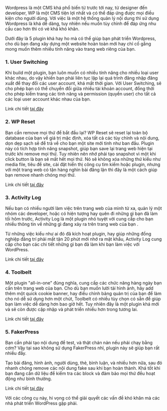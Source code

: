 Wordpress là một CMS khá phổ biến từ trước tới nay, từ designer đến developer, WP là một CMS tiện lợi nhất và có thể đáp ứng được mọi điều kiện cho người dùng. Với việc là một hệ thống quản lý nội dung thì sử dụng Wordpress là khá dễ dàng, tuy nhiên nếu muốn tùy chỉnh để đáp ứng nhu cầu cao hơn thì có vẻ khá khó khăn.

Dưới đây là 5 plugin khá hay ho mà có thể giúp bạn phát triển Wordpress, cho dù bạn đang xây dựng một website hoàn toàn mới hay chỉ cố gắng mong muốn thêm nhiều tính năng vào trang web riêng của bạn.

### 1. User Switching

Khi build một plugin, bạn luôn muốn có nhiều tính năng cho nhiều loại user khác nhau, do vậy khiến bạn phải liên tục lặp lại quá trình đăng nhập đăng xuất để thay đổi các user account, khá mất thời gian. Với User Switching, sẽ cho phép bạn có thể chuyển đổi giữa nhiều tài khoản account, đồng thời cho phép kiểm trang các tính năng và permission (quyền user) cho tất cả các loại user account khác nhau của bạn.

Link chi tiết [tại đây](https://wordpress.org/plugins/user-switching/)

### 2. WP Reset

Bạn cần remove mọi thứ để bắt đầu lại? WP Reset sẽ reset lại toàn bộ database của bạn về giá trị mặc định, xóa tất cả các tùy chỉnh và nội dung, dọn dẹp sạch sẽ để trả về cho bạn một site mới tinh như ban đầu.
Plugin này có tích hợp tính năng snapshot, giúp bạn save lại trang web hiện tại trước khi remove mọi thứ. Tuy nhiên nên nhớ phải tạo snapshot vì một khi click button là bạn sẽ mất hết mọi thứ. Nó sẽ không xóa những thứ kiểu như media file, tiêu đề site, cài đặt hiển thị công cụ tìm kiếm hoặc plugin, nhưng với một trang web có tận hàng nghìn bài đăng lận thì đây là một cách giúp bạn remove nhanh chóng mọi thứ.

Link chi tiết [tại đây](https://wordpress.org/plugins/wp-reset/)

### 3. Activity Log

Nếu bạn có nhiều người làm việc trên trang web của mình từ xa, quản lý một nhóm các developer, hoặc có hiện tượng hay quên đi những gì bạn đã làm tối hôm trước, Activity Log là một plugin nhỏ tuyệt vời cung cấp cho bạn nhiều thông tin về những gì đang xảy ra trên trang web của bạn .

Từ những việc kiểu như ai đó đã kích hoạt plugin, hay giúp những đồng nghiệp đãng trí phải mất tận 20 phút mới nhớ ra mật khẩu, Activity Log cung cấp cho bạn các chi tiết những gì bạn đã làm khi bạn làm việc với WordPress.

Link chi tiết [tại đây](https://wordpress.org/plugins/aryo-activity-log/)

### 4. Toolbelt

Một plugin "all-in-one" đúng nghĩa, cung cấp các chức năng hàng ngày bạn cần trên trang web của bạn. Cho dù bạn muốn lười tải hình ảnh, hãy add thêm một quick cookie banner,  hay điều chỉnh bảng quản trị của bạn để làm cho nó dễ sử dụng hơn một chút, Toolbelt có nhiều tùy chọn có sẵn để giúp bạn làm việc dễ dàng hơn bao giờ hết. Tuy nhiên đây là một plugin khá mới và sẽ còn được cập nhập và phát triển nhiều hơn trong tương lai.

Link chi tiết [tại đây](https://wordpress.org/plugins/wp-toolbelt/)

### 5. FakerPress

Bạn cần phải tạo nội dung để test, và thật chán nản nếu phải chạy bằng cơm? Vậy tại sao không sử dụng FakerPress nhỉ, plugin này sẽ giúp bạn rất nhiều đấy.

Tạo bài đăng, hình ảnh, người dùng, thẻ, bình luận, và nhiều hơn nữa, sau đó nhanh chóng remove các nội dung fake sau khi bạn hoàn thành. Khá tốt khi bạn đang cần dữ liệu để kiểm tra các block và đảm bảo mọi thứ đều hoạt động như bình thường.

Link chi tiết [tại đây](https://wordpress.org/plugins/fakerpress/)

Với các công cụ này, hi vọng có thể giải quyết các vấn đề khó khăn mà các nhà phát triển WordPress gặp phải.